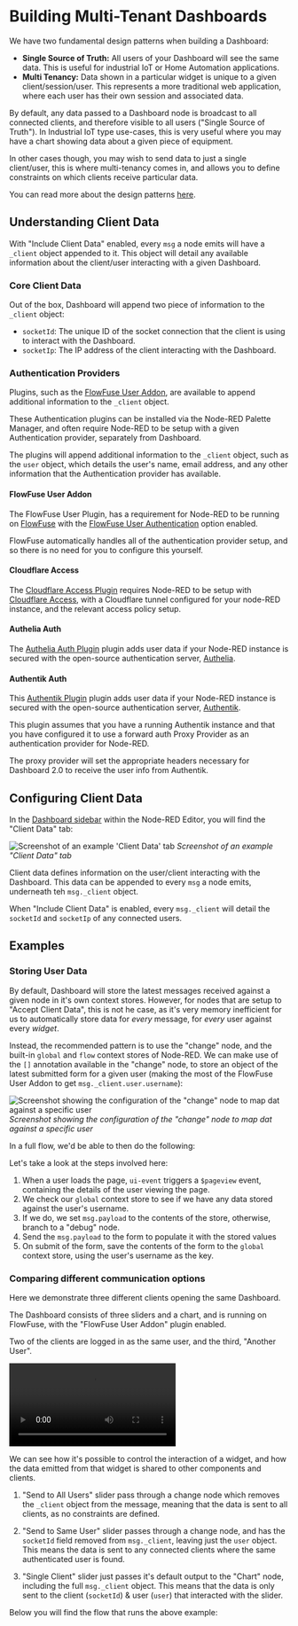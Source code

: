 <script setup>
    import { ref } from 'vue'
    import AuthProvider from '../components/AuthProvider.vue'
    import FlowViewer from '../components/FlowViewer.vue'
    import ExampleSlider from '../examples/multi-tenancy.json'
    import ExampleForm from '../examples/multi-tenancy-form.json'

    const examples = ref({
      'multi-tenant-slider': ExampleSlider,
      'multi-tenant-form': ExampleForm
    })
</script>

# Building Multi-Tenant Dashboards

We have two fundamental design patterns when building a Dashboard:

- **Single Source of Truth:** All users of your Dashboard will see the same data. This is useful for industrial IoT or Home Automation applications.
- **Multi Tenancy:** Data shown in a particular widget is unique to a given client/session/user. This represents a more traditional web application, where each user has their own session and associated data.

By default, any data passed to a Dashboard node is broadcast to all connected clients, and therefore visible to all users ("Single Source of Truth"). In Industrial IoT type use-cases, this is very useful where you may have a chart showing data about a given piece of equipment.

In other cases though, you may wish to send data to just a single client/user, this is where multi-tenancy comes in, and allows you to define constraints on which clients receive particular data.

You can read more about the design patterns [here](../getting-started.md#design-patterns).

## Understanding Client Data

With "Include Client Data" enabled, every `msg` a node emits will have a `_client` object appended to it. This object will detail any available information about the client/user interacting with a given Dashboard.

### Core Client Data

Out of the box, Dashboard will append two piece of information to the `_client` object:

- `socketId`: The unique ID of the socket connection that the client is using to interact with the Dashboard.
- `socketIp`: The IP address of the client interacting with the Dashboard.

### Authentication Providers

Plugins, such as the [FlowFuse User Addon](https://flowfuse.com/blog/2024/04/displaying-logged-in-users-on-dashboard/), are available to append additional information to the `_client` object. 

These Authentication plugins can be installed via the Node-RED Palette Manager, and often require Node-RED to be setup with a given Authentication provider, separately from Dashboard.

The plugins will append additional information to the `_client` object, such as the `user` object, which details the user's name, email address, and any other information that the Authentication provider has available.

#### FlowFuse User Addon

<AuthProvider img="/images/addon-logos/flowfuse-logo-square.png">
  The <a class="https://flows.nodered.org/node/@flowfuse/node-red-dashboard-2-user-addon">FlowFuse User Plugin</a>, has a requirement for Node-RED to be running on <a href="https://flowfuse.com/">FlowFuse</a> with the <a href="https://flowfuse.com/docs/user/instance-settings/#flowfuse-user-authentication">FlowFuse User Authentication</a> option enabled.

  FlowFuse automatically handles all of the authentication provider setup, and so there is no need for you to configure this yourself.
</AuthProvider>

#### Cloudflare Access

<AuthProvider img="/images/addon-logos/auth-plugin-cloudflare.jpg">
  The <a href="https://flows.nodered.org/node/@fullmetal-fred/node-red-dashboard-2-cloudflare-auth" target="_blank">Cloudflare Access Plugin</a> requires Node-RED to be setup with <a href="https://www.cloudflare.com/en-gb/zero-trust/products/access/" target="_blank">Cloudflare Access</a>, with a Cloudflare tunnel configured for your node-RED instance, and the relevant access policy setup.
</AuthProvider>

#### Authelia Auth

<AuthProvider img="/images/addon-logos/auth-plugin-authelia.png">
  The <a href="https://flows.nodered.org/node/@aikitori/node-red-dashboard-2-authelia-auth" target="_blank">Authelia Auth Plugin</a> plugin adds user data if your Node-RED instance is secured with the open-source authentication server, <a href="https://www.authelia.com/" target="_blank">Authelia</a>.
</AuthProvider>

#### Authentik Auth

<AuthProvider img="/images/addon-logos/auth-plugin-authentik.png">
  This <a href="https://flows.nodered.org/node/@cgjgh/node-red-dashboard-2-authentik-auth" target="_blank">Authentik Plugin</a> plugin adds user data if your Node-RED instance is secured with the open-source authentication server, <a href="https://goauthentik.io/" target="_blank">Authentik</a>.

  This plugin assumes that you have a running Authentik instance and that you have configured it to use a forward auth Proxy Provider as an authentication provider for Node-RED.

  The proxy provider will set the appropriate headers necessary for Dashboard 2.0 to receive the user info from Authentik.
</AuthProvider>

## Configuring Client Data

In the [Dashboard sidebar](./sidebar.md#client-data) within the Node-RED Editor, you will find the "Client Data" tab:

<img data-zoomable style="max-width: 400px; margin: auto;" src="/images/dashboard-sidebar-clientdata.png" alt="Screenshot of an example 'Client Data' tab"/>
<em>Screenshot of an example "Client Data" tab</em>

Client data defines information on the user/client interacting with the Dashboard. This data can be appended to every `msg` a node emits, underneath teh `msg._client` object.

When "Include Client Data" is enabled, every `msg._client` will detail the `socketId` and `socketIp` of any connected users. 

## Examples

### Storing User Data

By default, Dashboard will store the latest messages received against a given node in it's own context stores. However, for nodes that are setup to "Accept Client Data", this is not he case, as it's very memory inefficient for us to automatically store data for _every_ message, for _every_ user against every _widget_.

Instead, the recommended pattern is to use the "change" node, and the built-in `global` and `flow` context stores of Node-RED. We can make use of the `[]` annotation available in the "change" node, to store an object of the latest submitted form for a given user (making the most of the FlowFuse User Addon to get `msg._client.user.username`):

![Screenshot showing the configuration of the "change" node to map dat against a specific user](/images/multiuser-context-store.png "Screenshot showing the configuration of the 'change' node to map dat against a specific user")
_Screenshot showing the configuration of the "change" node to map dat against a specific user_

In a full flow, we'd be able to then do the following:

<FlowViewer :flow="examples['multi-tenant-form']" height="300px"/>


Let's take a look at the steps involved here:

1. When a user loads the page, `ui-event` triggers a `$pageview` event, containing the details of the user viewing the page. 
2. We check our `global` context store to see if we have any data stored against the user's username.
3. If we do, we set `msg.payload` to the contents of the store, otherwise, branch to a "debug" node.
4. Send the `msg.payload` to the form to populate it with the stored values
5. On submit of the form, save the contents of the form to the `global` context store, using the user's username as the key.

### Comparing different communication options

Here we demonstrate three different clients opening the same Dashboard.

The Dashboard consists of three sliders and a chart, and is running on FlowFuse, with the "FlowFuse User Addon" plugin enabled.

Two of the clients are logged in as the same user, and the third, "Another User".

<video controls>
    <source src="https://github.com/FlowFuse/node-red-dashboard/assets/99246719/76601b4c-8d25-451c-b04f-e5ee4cf7efb0" type="video/mp4">
    Your browser does not support the video tag.
</video>

We can see how it's possible to control the interaction of a widget, and how the data emitted from that widget is shared to other components and clients.

1. "Send to All Users" slider pass through a change node which removes the `_client` object from the message, meaning that the data is sent to all clients, as no constraints are defined.

2. "Send to Same User" slider passes through a change node, and has the `socketId` field removed from `msg._client`, leaving just the `user` object. This means the data is sent to any connected clients where the same authenticated user is found.

3. "Single Client" slider just passes it's default output to the "Chart" node, including the full `msg._client` object. This means that the data is only sent to the client (`socketId`) & user (`user`) that interacted with the slider.

Below you will find the flow that runs the above example:

<FlowViewer :flow="examples['multi-tenant-slider']" height="300px"/>
